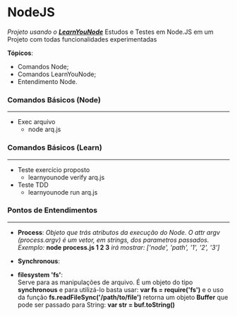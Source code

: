 NodeJS
======

_Projeto usando o [__LearnYouNode__](http://nodeschool.io/#learn-you-node)_
Estudos e Testes em Node.JS em um Projeto com todas funcionalidades experimentadas <br>

__Tópicos__:

* Comandos Node;
* Comandos LearnYouNode;
* Entendimento Node.

### Comandos Básicos (Node)
----------------------------
* Exec arquivo
  * node arq.js


### Comandos Básicos (Learn)
----------------------------
* Teste exercício proposto
  * learnyounode verify arq.js
* Teste TDD
  * learnyounode run arq.js


### Pontos de Entendimentos
----------------------------
* __Process__: _Objeto que trás atributos da execução do Node. O attr argv (process.argv) é um vetor, em strings, dos parametros passados. Exemplo:_ __node process.js 1 2 3__ _irá mostrar: ['node', 'path', '1', '2', '3']_

* __Synchronous__:
 * __filesystem 'fs'__: <br>Serve para as manipulações de arquivo. É um objeto do tipo __synchronous__ e para utilizá-lo basta usar: __var fs = require('fs')__ e o uso da função __fs.readFileSync('/path/to/file')__ retorna um objeto __Buffer__ que pode ser passado para String: __var str = buf.toString()__
